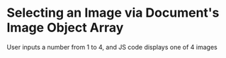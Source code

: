 # Selecting an Image via Document's Image Object Array

User inputs a number from 1 to 4, and JS code displays one of 4 images
